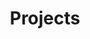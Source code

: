 ---
layout: projects
permalink: /projects
title: Projects
header: Projects
description: It ain't much, but it's honest work
--- 